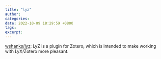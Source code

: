 ```yaml
---
title: "lyz"
author: 
categories: 
date: 2022-10-09 18:29:59 +0800
tags: 
excerpt: 
---
```




[wshanks/lyz](https://github.com/wshanks/lyz): LyZ is a plugin for Zotero, which is intended to make working with LyX/Zotero more pleasant.








